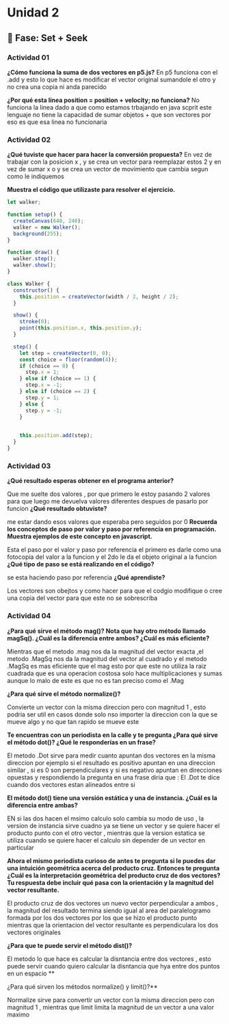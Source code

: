 # Unidad 2

## 🔎 Fase: Set + Seek

###  Actividad 01

**¿Cómo funciona la suma de dos vectores en p5.js?**
En p5 funciona con el .add y esto lo que hace es modificar el vector original sumandole el otro  y no crea una copia ni anda parecido

**¿Por qué esta línea position = position + velocity; no funciona?**
No funciona la linea dado a que como estamos trbajando en java scprit este lenguaje no tiene la capacidad de sumar objetos +  que son vectores  por eso es que esa linea no funcionaria 

###  Actividad 02
**¿Qué tuviste que hacer para hacer la conversión propuesta?**
En vez de trabajar con la posicion x , y se crea un vector para reemplazar estos 2 y en vez de sumar x o y se crea un vector de movimiento que cambia segun como le indiquemos 

**Muestra el código que utilizaste para resolver el ejercicio.**

``` js
let walker;

function setup() {
  createCanvas(640, 240);
  walker = new Walker();
  background(255);
}

function draw() {
  walker.step();
  walker.show();
}

class Walker {
  constructor() {
    this.position = createVector(width / 2, height / 2);
  }

  show() {
    stroke(0);
    point(this.position.x, this.position.y);
  }

  step() {
    let step = createVector(0, 0);
    const choice = floor(random(4));
    if (choice == 0) {
      step.x = 1;
    } else if (choice == 1) {
      step.x = -1;
    } else if (choice == 2) {
      step.y = 1;
    } else {
      step.y = -1;
    }

    
    this.position.add(step);
  }
}
```

### Actividad 03 
**¿Qué resultado esperas obtener en el programa anterior?**

Que me suelte dos valores , por que primero le estoy pasando 2 valores para que luego me devuelva valores diferentes despues de pasarlo por funcion 
**¿Qué resultado obtuviste?**


me estar dando esos valores que esperaba pero seguidos por 0 
**Recuerda los conceptos de paso por valor y paso por referencia en programación. Muestra ejemplos de este concepto en javascript.**


Esta el paso por el valor y paso por referencia el primero es darle como una fotocopia del valor a la funcion y el 2do le da el objeto original a la funcion 
**¿Qué tipo de paso se está realizando en el código?**


se esta haciendo paso por referencia 
**¿Qué aprendiste?**


Los vectores son obejtos y como hacer para que el codgio modifique o cree una copia del vector para que este no se sobrescriba 

### Actividad 04 

**¿Para qué sirve el método mag()? Nota que hay otro método llamado magSq(). ¿Cuál es la diferencia entre ambos? ¿Cuál es más eficiente?**

Mientras que el metodo .mag nos da la magnitud del vector exacta ,el metodo .MagSq nos da la magnitud del vector al cuadrado y el metodo .MagSq es mas eficiente que el mag esto por que este no utiliza la raiz cuadrada que es una operacion costosa solo hace multiplicaciones y sumas aunque lo malo de este es que no es tan preciso como el .Mag


**¿Para qué sirve el método normalize()?**

Convierte un vector con la misma direccion pero con magnitud 1 , esto podria ser util en casos donde solo nso importer la direccion con la que se mueve algo y no que tan rapido se mueve este 


**Te encuentras con un periodista en la calle y te pregunta ¿Para qué sirve el método dot()? ¿Qué le responderías en un frase?**

El metodo .Dot sirve para medir cuanto apuntan dos vectores en la misma direccion por ejemplo si el resultado es positivo apuntan en una direccion similar , si es 0 son perpendiculares y si es negativo apuntan en direcciones opuestas y respondiendo la pregunta en una frase diria que : El .Dot te dice cuando dos vectores estan alineados entre si 


**El método dot() tiene una versión estática y una de instancia. ¿Cuál es la diferencia entre ambas?**

EN si las dos hacen el msimo calculo solo cambia su modo de uso , la version de instancia sirve cuadno ya se tiene un vector y se quiere hacer el producto punto con el otro vector , mientras que la version estatica se utiliza cuando se quiere hacer el calculo sin depender de un vector en particular


**Ahora el mismo periodista curioso de antes te pregunta si le puedes dar una intuición geométrica acerca del producto cruz. Entonces te pregunta ¿Cuál es la interpretación geométrica del producto cruz de dos vectores? Tu respuesta debe incluir qué pasa con la orientación y la magnitud del vector resultante.**

El producto cruz de dos vectores un nuevo vector perpendicular a ambos ,  la magnitud del resultado termina siendo igual al area del paralelogramo formada por los dos vectores por los que se hizo el producto punto mientras que la orientacion del vector resultante es perpendiculara los dos vectores originales 


**¿Para que te puede servir el método dist()?**


El metodo lo que hace es calcular la disntancia entre dos vectores , esto puede servir cuando quiero calcular la disntancia que hya entre dos puntos en un espacio 
**


¿Para qué sirven los métodos normalize() y limit()?**

Normalize sirve para convertir  un vector con la misma direccion pero con magnitud 1 , mientras que limit limita la magnitud de un vector a una valor maximo 
